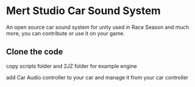 # Mert Studio Car Sound System
 An open source car sound system for unity used in Race Season and much more, you can contribute or use it on your game.
## Clone the code
copy scripts folder and 2JZ folder for example engine

add Car Audio controller to your car and manage it from your car controller
